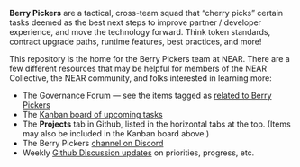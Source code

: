 **Berry Pickers** are a tactical, cross-team squad that “cherry picks” certain tasks deemed as the best next steps to improve partner / developer experience, and move the technology forward. Think token standards, contract upgrade paths, runtime features, best practices, and more!

This repository is the home for the Berry Pickers team at NEAR. There are a few different resources that may be helpful for members of the NEAR Collective, the NEAR community, and folks interested in learning more:

- The Governance Forum — see the items tagged as [related to Berry Pickers](https://gov.near.org/c/dev/berry-pickers/23)
- The [Kanban board of upcoming tasks](https://github.com/orgs/near/projects/10)
- The **Projects** tab in Github, listed in the horizontal tabs at the top. (Items may also be included in the Kanban board above.)
- The Berry Pickers [channel on Discord](https://discord.gg/xsDCMXacdX)
- Weekly [Github Discussion updates](https://github.com/near/community/discussions) on priorities, progress, etc.
